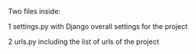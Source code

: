 Two files inside:

1 settings.py with Django overall settings for the project

2 urls.py including the list of urls of the project

